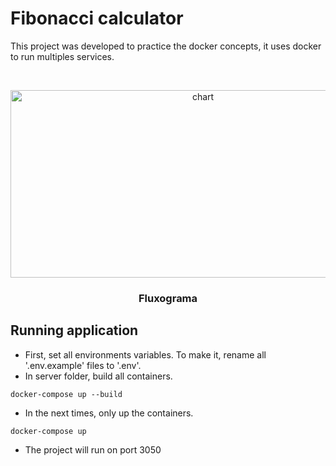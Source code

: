 # Fibonacci calculator

This project was developed to practice the docker concepts, it uses docker to run multiples services.

<!-- Chart -->
<br />
<p align="center">
  <img src="https://raw.githubusercontent.com/icbertoncelo/fibonacci-calculator/master/web/images/chart.png" alt="chart" width="600" height="300">

  <h3 align="center">Fluxograma</h3>
</p>

## Running application

- First, set all environments variables. To make it, rename all '.env.example' files to '.env'.
- In server folder, build all containers.

```console
docker-compose up --build
```

- In the next times, only up the containers.

```console
docker-compose up
```

- The project will run on port 3050
